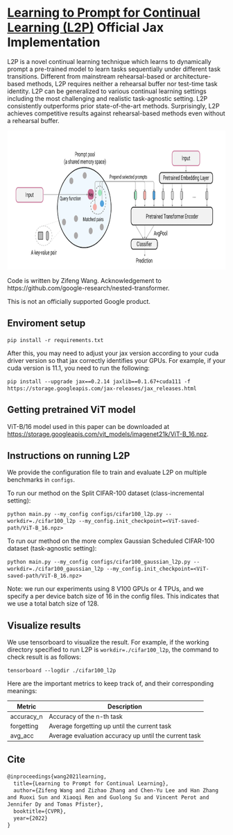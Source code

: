 # [Learning to Prompt for Continual Learning (L2P)](https://arxiv.org/pdf/2112.08654.pdf) Official Jax Implementation

L2P is a novel continual learning technique which learns to dynamically prompt a pre-trained model to learn tasks sequentially under different task transitions. Different from mainstream rehearsal-based or architecture-based methods, L2P requires neither a rehearsal buffer nor test-time task identity. L2P can be generalized to various continual learning settings including the most challenging and realistic task-agnostic setting. L2P consistently outperforms prior state-of-the-art methods. Surprisingly, L2P achieves competitive results against rehearsal-based methods even without a rehearsal buffer.
<p align="center">
<img src="./l2p_illustration.png" width="850" height="320">
</p>
Code is written by Zifeng Wang. Acknowledgement to https://github.com/google-research/nested-transformer.

This is not an officially supported Google product.

## Enviroment setup
```
pip install -r requirements.txt
```
After this, you may need to adjust your jax version according to your cuda driver version so that jax correctly identifies your GPUs.
For example, if your cuda version is 11.1, you need to run the following:
```
pip install --upgrade jax==0.2.14 jaxlib==0.1.67+cuda111 -f https://storage.googleapis.com/jax-releases/jax_releases.html
```

## Getting pretrained ViT model
ViT-B/16 model used in this paper can be downloaded at https://storage.googleapis.com/vit_models/imagenet21k/ViT-B_16.npz.


## Instructions on running L2P
We provide the configuration file to train and evaluate L2P on multiple benchmarks in `configs`.


To run our method on the Split CIFAR-100 dataset (class-incremental setting):

```
python main.py --my_config configs/cifar100_l2p.py --workdir=./cifar100_l2p --my_config.init_checkpoint=<ViT-saved-path/ViT-B_16.npz>
```

To run our method on the more complex Gaussian Scheduled CIFAR-100 dataset (task-agnostic setting):

```
python main.py --my_config configs/cifar100_gaussian_l2p.py --workdir=./cifar100_gaussian_l2p --my_config.init_checkpoint=<ViT-saved-path/ViT-B_16.npz>
```

Note: we run our experiments using 8 V100 GPUs or 4 TPUs, and we specify a per device batch size of 16 in the config files. This indicates that we use a total batch size of 128.


## Visualize results
We use tensorboard to visualize the result. For example, if the working directory specified to run L2P is `workdir=./cifar100_l2p`, the command to check result is as follows:

```
tensorboard --logdir ./cifar100_l2p
```
Here are the important metrics to keep track of, and their corresponding meanings:

| Metric    | Description |
| ----------- | ----------- |
| accuracy_n      | Accuracy of the n-th task       |
| forgetting   | Average forgetting up until the current task       |
| avg_acc  | Average evaluation accuracy up until the current task      |



## Cite
```
@inproceedings{wang2021learning,
  title={Learning to Prompt for Continual Learning},
  author={Zifeng Wang and Zizhao Zhang and Chen-Yu Lee and Han Zhang and Ruoxi Sun and Xiaoqi Ren and Guolong Su and Vincent Perot and Jennifer Dy and Tomas Pfister},
  booktitle={CVPR},
  year={2022}
}
```

